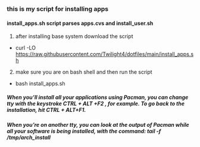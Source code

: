 ### this is my script for installing apps

#### install_apps.sh script parses apps.cvs and install_user.sh

1. after installing base system download the script
- curl -LO https://raw.githubusercontent.com/Twilight4/dotfiles/main/install_apps.sh

2. make sure you are on bash shell and then run the script
- bash install_apps.sh

##### When you’ll install all your applications using Pacman, you can change tty with the keystroke CTRL + ALT +F2 , for example. To go back to the installation, hit CTRL + ALT+F1.
##### When you’re on another tty, you can look at the output of Pacman while all your software is being installed, with the command: tail -f /tmp/arch_install

